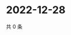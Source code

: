 # 2022-12-28

共 0 条

<!-- BEGIN WEIBO -->
<!-- 最后更新时间 Wed Dec 28 2022 15:12:05 GMT+0800 (China Standard Time) -->

<!-- END WEIBO -->
